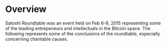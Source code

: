# Overview

Satoshi Roundtable was an event held on Feb 6-8, 2015 representing some of the leading entrepeneurs and intellectuals in the Bitcoin space. The following represents some of the conclusions of the roundtable, especially concerning charitable causes.  
